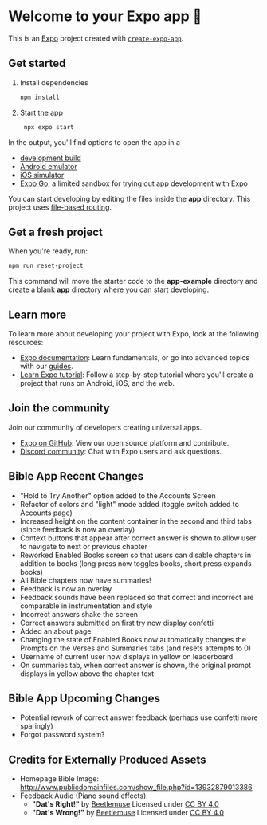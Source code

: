 # Welcome to your Expo app 👋

This is an [Expo](https://expo.dev) project created with [`create-expo-app`](https://www.npmjs.com/package/create-expo-app).

## Get started

1. Install dependencies

   ```bash
   npm install
   ```

2. Start the app

   ```bash
    npx expo start
   ```

In the output, you'll find options to open the app in a

- [development build](https://docs.expo.dev/develop/development-builds/introduction/)
- [Android emulator](https://docs.expo.dev/workflow/android-studio-emulator/)
- [iOS simulator](https://docs.expo.dev/workflow/ios-simulator/)
- [Expo Go](https://expo.dev/go), a limited sandbox for trying out app development with Expo

You can start developing by editing the files inside the **app** directory. This project uses [file-based routing](https://docs.expo.dev/router/introduction).

## Get a fresh project

When you're ready, run:

```bash
npm run reset-project
```

This command will move the starter code to the **app-example** directory and create a blank **app** directory where you can start developing.

## Learn more

To learn more about developing your project with Expo, look at the following resources:

- [Expo documentation](https://docs.expo.dev/): Learn fundamentals, or go into advanced topics with our [guides](https://docs.expo.dev/guides).
- [Learn Expo tutorial](https://docs.expo.dev/tutorial/introduction/): Follow a step-by-step tutorial where you'll create a project that runs on Android, iOS, and the web.

## Join the community

Join our community of developers creating universal apps.

- [Expo on GitHub](https://github.com/expo/expo): View our open source platform and contribute.
- [Discord community](https://chat.expo.dev): Chat with Expo users and ask questions.

## Bible App Recent Changes
- "Hold to Try Another" option added to the Accounts Screen
- Refactor of colors and "light" mode added (toggle switch added to Accounts page)
- Increased height on the content container in the second and third tabs (since feedback is now an overlay)
- Context buttons that appear after correct answer is shown to allow user to navigate to next or previous chapter
- Reworked Enabled Books screen so that users can disable chapters in addition to books (long press now toggles books, short press expands books)
- All Bible chapters now have summaries!
- Feedback is now an overlay
- Feedback sounds have been replaced so that correct and incorrect are comparable in instrumentation and style
- Incorrect answers shake the screen
- Correct answers submitted on first try now display confetti
- Added an about page
- Changing the state of Enabled Books now automatically changes the Prompts on the Verses and Summaries tabs (and resets attempts to 0)
- Username of current user now displays in yellow on leaderboard
- On summaries tab, when correct answer is shown, the original prompt displays in yellow above the chapter text

## Bible App Upcoming Changes
- Potential rework of correct answer feedback (perhaps use confetti more sparingly)
- Forgot password system?

## Credits for Externally Produced Assets
- Homepage Bible Image: http://www.publicdomainfiles.com/show_file.php?id=13932879013386
- Feedback Audio (Piano sound effects):
  - **"Dat's Right!"** by [Beetlemuse](https://freesound.org/s/587252/) Licensed under [CC BY 4.0](https://creativecommons.org/licenses/by/4.0/)
  - **"Dat's Wrong!"** by [Beetlemuse](https://freesound.org/s/587253/) Licensed under [CC BY 4.0](https://creativecommons.org/licenses/by/4.0/)
